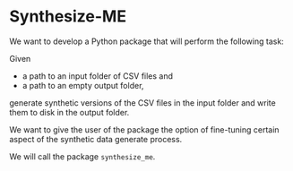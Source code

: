 # Synthesize-ME

We want to develop a Python package that will perform the following task:

Given

- a path to an input folder of CSV files and
- a path to an empty output folder,

generate synthetic versions of the CSV files in the input folder and write them to disk in the output folder.

We want to give the user of the package the option of fine-tuning certain aspect of the synthetic data generate process.

We will call the package `synthesize_me`.
